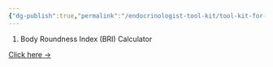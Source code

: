 ```yaml
---
{"dg-publish":true,"permalink":"/endocrinologist-tool-kit/tool-kit-for-endocrinologists/"}
---
```




1. Body Roundness Index (BRI) Calculator 

[Click here →](https://whatsapp.com/channel/0029VaFyQnfHbFUz0LVdBO3h)
